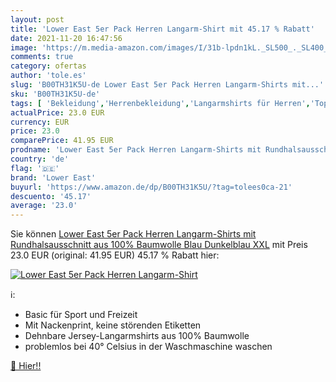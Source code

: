 ```yaml
---
layout: post
title: 'Lower East 5er Pack Herren Langarm-Shirt mit 45.17 % Rabatt'
date: 2021-11-20 16:47:56
image: 'https://m.media-amazon.com/images/I/31b-lpdn1kL._SL500_._SL400_.jpg'
comments: true
category: ofertas
author: 'tole.es'
slug: 'B00TH31K5U-de Lower East 5er Pack Herren Langarm-Shirts mit...'
sku: 'B00TH31K5U-de'
tags: [ 'Bekleidung','Herrenbekleidung','Langarmshirts für Herren','Tops, T-Shirts & Hemden für Herren','lower east', ]
actualPrice: 23.0 EUR
currency: EUR
price: 23.0
comparePrice: 41.95 EUR
prodname: 'Lower East 5er Pack Herren Langarm-Shirts mit Rundhalsausschnitt aus 100% Baumwolle  Blau  Dunkelblau   XXL'
country: 'de'
flag: '🇩🇪'
brand: 'Lower East'
buyurl: 'https://www.amazon.de/dp/B00TH31K5U/?tag=tolees0ca-21'
descuento: '45.17'
average: '23.0'
---
```


Sie können [Lower East 5er Pack Herren Langarm-Shirts mit Rundhalsausschnitt aus 100% Baumwolle  Blau  Dunkelblau   XXL](https://www.amazon.de/dp/B00TH31K5U/?tag=tolees0ca-21) mit Preis 23.0 EUR (original: 41.95 EUR) 45.17 % Rabatt hier:

[![Lower East 5er Pack Herren Langarm-Shirt](https://m.media-amazon.com/images/I/31b-lpdn1kL._SL500_._SL400_.jpg)](https://www.amazon.de/dp/B00TH31K5U/?tag=tolees0ca-21)

ℹ️:

- Basic für Sport und Freizeit
- Mit Nackenprint, keine störenden Etiketten
- Dehnbare Jersey-Langarmshirts aus 100% Baumwolle
- problemlos bei 40° Celsius in der Waschmaschine waschen

[🛒 Hier!!](https://www.amazon.de/dp/B00TH31K5U/?tag=tolees0ca-21)
